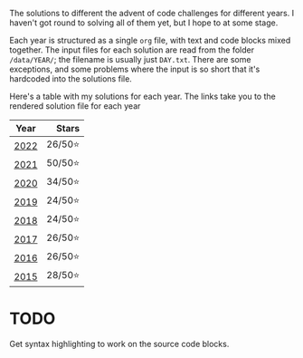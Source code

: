 The solutions to different the advent of code challenges for different years. I haven't got round to solving all of them yet, but I hope to at some stage.

Each year is structured as a single `org` file, with text and code blocks mixed together. The input files for each solution are read from the folder `/data/YEAR/`; the filename is usually just `DAY.txt`. There are some exceptions, and some problems where the input is so short that it's hardcoded into the solutions file.

Here's a table with my solutions for each year. The links take you to the rendered solution file for each year

|       Year       |   Stars |
|:----------------:|--------:|
| [2022](2022.org) | 26/50⭐ |
| [2021](2021.org) | 50/50⭐ |
| [2020](2020.org) | 34/50⭐ |
| [2019](2019.org) | 24/50⭐ |
| [2018](2018.org) | 24/50⭐ |
| [2017](2017.org) | 26/50⭐ |
| [2016](2016.org) | 26/50⭐ |
| [2015](2015.org) | 28/50⭐ |

# TODO

Get syntax highlighting to work on the source code blocks.
